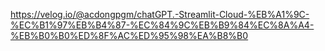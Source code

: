 https://velog.io/@acdongpgm/chatGPT.-Streamlit-Cloud-%EB%A1%9C-%EC%B1%97%EB%B4%87-%EC%84%9C%EB%B9%84%EC%8A%A4-%EB%B0%B0%ED%8F%AC%ED%95%98%EA%B8%B0
